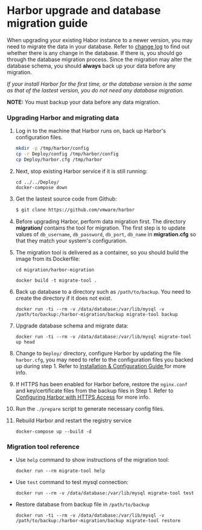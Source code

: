# Harbor upgrade and database migration guide

When upgrading your existing Habor instance to a newer version, you may need to migrate the data in your database. Refer to [change log](changelog.md) to find out whether there is any change in the database. If there is, you should go through the database migration process. Since the migration may alter the database schema, you should **always** back up your data before any migration. 

*If your install Harbor for the first time, or the database version is the same as that of the lastest version, you do not need any database migration.*


**NOTE:** You must backup your data before any data migration.

### Upgrading Harbor and migrating data

1. Log in to the machine that Harbor runs on, back up Harbor's configuration files. 
    ```sh
    mkdir -p /tmp/harbor/config
    cp -r Deploy/config /tmp/harbor/config
    cp Deploy/harbor.cfg /tmp/harbor
    ```

2. Next, stop existing Harbor service if it is still running:

    ``` 
    cd ../../Deploy/
    docker-compose down
    ```

3. Get the lastest source code from Github:
    ```sh
    $ git clone https://github.com/vmware/harbor
    ```
 
4. Before upgrading Harbor, perform data migration first.
The directory **migration/** contains the tool for migration. The first step is to update values of `db_username`, `db_password`, `db_port`, `db_name` in **migration.cfg** so that they match your system's configuration. 

5. The migration tool is delivered as a container, so you should build the image from its Dockerfile:
    ```
    cd migration/harbor-migration
    
    docker build -t migrate-tool .
    ```

6. Back up database to a directory such as `/path/to/backup`. You need to create the directory if it does not exist. 

    ```
    docker run -ti --rm -v /data/database:/var/lib/mysql -v /path/to/backup:/harbor-migration/backup migrate-tool backup
    ```

7.  Upgrade database schema and migrate data:

    ```
    docker run -ti --rm -v /data/database:/var/lib/mysql migrate-tool up head
    ```

8. Change to `Deploy/` directory, configure Harbor by updating the file `harbor.cfg`, you may need to refer to the configuration files you backed up during step 1. Refer to [Installation & Configuration Guide ](../docs/installation_guide.md) for more info.

9. If HTTPS has been enabled for Harbor before, restore the `nginx.conf` and key/certificate files from the backup files in Step 1. Refer to [Configuring Harbor with HTTPS Access](../docs/configure_https.md) for more info.

10. Run the `./prepare` script to generate necessary config files.
 
11. Rebuild Harbor and restart the registry service

    ```
    docker-compose up --build -d
    ```

### Migration tool reference
- Use `help` command to show instructions of the migration tool:

    ```docker run --rm migrate-tool help```
    
- Use `test` command to test mysql connection:

    ```docker run --rm -v /data/database:/var/lib/mysql migrate-tool test```

- Restore database from backup file in `/path/to/backup`

    ```
    docker run -ti --rm -v /data/database:/var/lib/mysql -v /path/to/backup:/harbor-migration/backup migrate-tool restore
    ```
